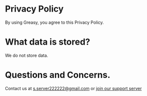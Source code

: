# Privacy Policy
By using Greasy, you agree to this Privacy Policy.

# What data is stored?
We do not store data.

# Questions and Concerns.
Contact us at s.server222222@gmail.com or [join our support server](https://discord.gg/QZs3WP93k4)
